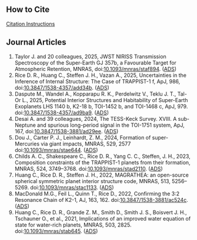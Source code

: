 ## How to Cite

[Citation Instructions](CITATION.md)


## Journal Articles

1. Taylor J. and 20 colleagues, 2025, JWST NIRISS Transmission Spectroscopy of the Super-Earth GJ 357b, a Favourable Target for Atmospheric Retention, MNRAS, doi:[10.1093/mnras/staf894](https://doi.org/10.1093/mnras/staf894). ([ADS](https://ui.adsabs.harvard.edu/abs/2025MNRAS.tmp..888T))
2. Rice D. R., Huang C., Steffen J. H., Vazan A., 2025, Uncertainties in the Inference of Internal Structure: The Case of TRAPPIST-1 f, ApJ, 986, doi:[10.3847/1538-4357/add34b](https://doi.org/10.3847/1538-4357/add34b). ([ADS](https://ui.adsabs.harvard.edu/abs/2025ApJ...986....2R))
3. Daspute M., Wandel A., Kopparapu R. K., Perdelwitz V., Teklu J. T., Tal-Or L., 2025, Potential Interior Structures and Habitability of Super-Earth Exoplanets LHS 1140 b, K2-18 b, TOI-1452 b, and TOI-1468 c, ApJ, 979. doi:[10.3847/1538-4357/ad9ba9](https://doi.org/10.3847/1538-4357/ad9ba9). ([ADS](https://ui.adsabs.harvard.edu/abs/2025ApJ...979..158D))
4. Desai A. and 39 colleagues, 2024, The TESS-Keck Survey. XVIII. A sub-Neptune and spurious long-period signal in the TOI-1751 system, ApJ, 167, doi:[10.3847/1538-3881/ad29ee](https://doi.org/10.3847/1538-3881/ad29ee). ([ADS](https://ui.adsabs.harvard.edu/abs/2024AJ....167..194D))
5. Dou J., Carter P. J., Leinhardt, Z. M., 2024, Formation of super-Mercuries via giant impacts, MNRAS, 529, 2577 doi:[10.1093/mnras/stae644](https://doi.org/10.1093/mnras/stae644). ([ADS](https://ui.adsabs.harvard.edu/abs/2024MNRAS.tmp..686D))
6. Childs A. C., Shakespeare C., Rice D. R., Yang C. C., Steffen, J. H., 2023, Composition constraints of the TRAPPIST-1 planets from their formation, MNRAS, 524, 3749–3768. doi:[10.1093/mnras/stad2110](https://doi.org/10.1093/mnras/stad2110). ([ADS](https://ui.adsabs.harvard.edu/abs/2023MNRAS.524.3749C))
7. Huang C., Rice D. R., Steffen J. H., 2022, MAGRATHEA: an open-source spherical symmetric planet interior structure code, MNRAS, 513, 5256–5269. doi:[10.1093/mnras/stac1133](https://doi.org/10.1093/mnras/stac1133). ([ADS](https://ui.adsabs.harvard.edu/abs/2022arXiv220103094H))
8. MacDonald M.G., Feil L., Quinn T., Rice D., 2022, Confirming the 3:2 Resonance Chain of K2-1, AJ, 163, 162. doi:[10.3847/1538-3881/ac524c](https://doi.org/10.1093/mnras/stab645). ([ADS](https://ui.adsabs.harvard.edu/abs/2021MNRAS.503.2825H))
9. Huang C., Rice D. R., Grande Z. M., Smith D., Smith J. S., Boisvert J. H., Tschauner O., et al., 2021, Implications of an improved water equation of state for water-rich planets, MNRAS, 503, 2825. doi:[10.1093/mnras/stab645](https://doi.org/10.1093/mnras/stab645). ([ADS](https://ui.adsabs.harvard.edu/abs/2021MNRAS.503.2825H))
